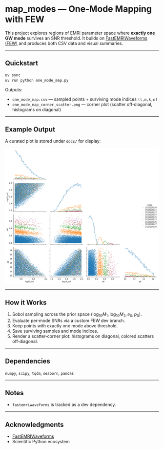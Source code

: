 # map_modes — One‑Mode Mapping with FEW

This project explores regions of EMRI parameter space where **exactly one GW mode** survives an SNR threshold. It builds on [FastEMRIWaveforms (FEW)](https://github.com/BlackHolePerturbationToolkit/FastEMRIWaveforms) and produces both CSV data and visual summaries.

---

## Quickstart

```bash
uv sync
uv run python one_mode_map.py
```

Outputs:
- `one_mode_map.csv` — sampled points + surviving mode indices `(l,m,k,n)`
- `one_mode_map_corner_scatter.png` — corner plot (scatter off‑diagonal, histograms on diagonal)

---

## Example Output

A curated plot is stored under `docs/` for display:

![Example scatter corner](docs/example_scatter_corner.png)

---

## How it Works

1. Sobol sampling across the prior space $(\log_{10}M_1, \log_{10}M_2, e_0, p_0)$.
2. Evaluate per‑mode SNRs via a custom FEW dev branch.
3. Keep points with exactly one mode above threshold.
4. Save surviving samples and mode indices.
5. Render a scatter‑corner plot: histograms on diagonal, colored scatters off‑diagonal.

---

## Dependencies

`numpy`, `scipy`, `tqdm`, `seaborn`, `pandas`

---

## Notes

- `fastemriwaveforms` is tracked as a dev dependency.

---

## Acknowledgments

- [FastEMRIWaveforms](https://github.com/BlackHolePerturbationToolkit/FastEMRIWaveforms)
- Scientific Python ecosystem
